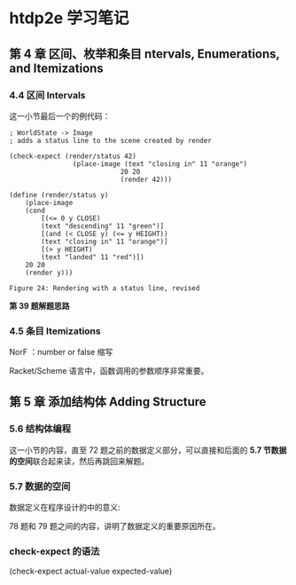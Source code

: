 # htdp2e 学习笔记

## 第 4 章 区间、枚举和条目 ntervals, Enumerations, and Itemizations

### 4.4 区间 Intervals
这一小节最后一个的例代码：
~~~
; WorldState -> Image
; adds a status line to the scene created by render  
    
(check-expect (render/status 42)
                (place-image (text "closing in" 11 "orange")
                            20 20
                            (render 42)))
    
(define (render/status y)
    (place-image
    (cond
        [(<= 0 y CLOSE)
        (text "descending" 11 "green")]
        [(and (< CLOSE y) (<= y HEIGHT))
        (text "closing in" 11 "orange")]
        [(> y HEIGHT)
        (text "landed" 11 "red")])
    20 20
    (render y)))

Figure 24: Rendering with a status line, revised
~~~

**第 39 题解题思路**

### 4.5 条目 Itemizations
NorF ：number or false 缩写   

Racket/Scheme 语言中，函数调用的参数顺序非常重要。


## 第 5 章 添加结构体 Adding Structure

### 5.6 结构体编程

这一小节的内容，直至 72 题之前的数据定义部分，可以直接和后面的 **5.7 节数据的空间**联合起来读，然后再跳回来解题。

### 5.7 数据的空间

数据定义在程序设计的中的意义:

78 题和 79 题之间的内容，讲明了数据定义的重要原因所在。

### check-expect 的语法
(check-expect actual-value expected-value)



